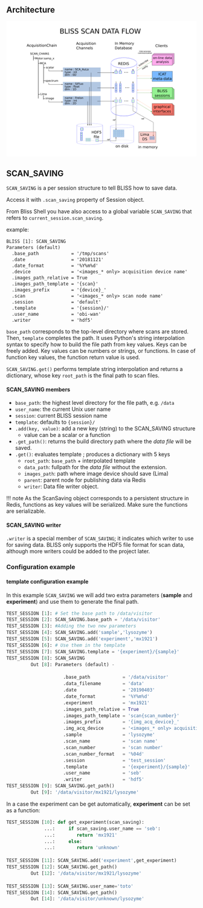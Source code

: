 
## Architecture

![Screenshot](img/scan_data_flow_path.svg)

## SCAN_SAVING

`SCAN_SAVING` is a per session structure to tell BLISS how to save data.

Access it with `.scan_saving` property of Session object.

From Bliss Shell you have also access to a global variable `SCAN_SAVING` that refers to `current_session.scan_saving`.

example:

```
BLISS [1]: SCAN_SAVING
Parameters (default)
  .base_path            = '/tmp/scans'
  .date                 = '20181121'
  .date_format          = '%Y%m%d'
  .device               = '<images_* only> acquisition device name'
  .images_path_relative = True
  .images_path_template = '{scan}'
  .images_prefix        = '{device}_'
  .scan                 = '<images_* only> scan node name'
  .session              = 'default'
  .template             = '{session}/'
  .user_name            = 'obi-wan'
  .writer               = 'hdf5'
```

`base_path` corresponds to the top-level directory where scans are
stored. Then, `template` completes the path. It uses Python's string
interpolation syntax to specify how to build the file path from key
values. Keys can be freely added. Key values can be numbers or
strings, or functions. In case of function key values, the function
return value is used.

`SCAN_SAVING.get()` performs template string interpolation and returns
a dictionary, whose key `root_path` is the final path to scan files.

#### SCAN_SAVING members

* `base_path`: the highest level directory for the file path, e.g. `/data`
* `user_name`: the current Unix user name
* `session`: current BLISS session name
* `template`: defaults to `{session}/`
* `.add(key, value)`: add a new key (string) to the SCAN_SAVING structure
    - value can be a scalar or a function
* `.get_path()`: returns the build directory path where the *data file* will be saved.
* `.get()`: evaluates template ; produces a dictionary with 5 keys
    - `root_path`: `base_path` + interpolated template
    - `data_path`: fullpath for the *data file* without the extension.
    - `images_path`: path where image device should save (Lima)
    - `parent`: parent node for publishing data via Redis
    - `writer`: Data file writer object.

!!! note
    As the ScanSaving object corresponds to a persistent
    structure in Redis, functions as key values will be
    serialized. Make sure the functions are serializable.

#### SCAN_SAVING writer

`.writer` is a special member of `SCAN_SAVING`; it indicates which
writer to use for saving data. BLISS only supports the HDF5 file
format for scan data, although more writers could be added to the
project later.

### Configuration example

#### template configuration example

In this example `SCAN_SAVING` we will add two extra parameters
(**sample** and **experiment**) and use them to generate the final path.

```python
TEST_SESSION [1]: # Set the base path to /data/visitor
TEST_SESSION [2]: SCAN_SAVING.base_path = '/data/visitor'
TEST_SESSION [3]: #Adding the two new parameters
TEST_SESSION [4]: SCAN_SAVING.add('sample','lysozyme')
TEST_SESSION [5]: SCAN_SAVING.add('experiment','mx1921')
TEST_SESSION [6]: # Use them in the template
TEST_SESSION [7]: SCAN_SAVING.template = '{experiment}/{sample}'
TEST_SESSION [8]: SCAN_SAVING
         Out [8]: Parameters (default) - 

                     .base_path            = '/data/visitor'
                     .data_filename        = 'data'
                     .date                 = '20190403'
                     .date_format          = '%Y%m%d'
                     .experiment           = 'mx1921'
                     .images_path_relative = True
                     .images_path_template = 'scan{scan_number}'
                     .images_prefix        = '{img_acq_device}_'
                     .img_acq_device       = '<images_* only> acquisition device name'
                     .sample               = 'lysozyme'
                     .scan_name            = 'scan name'
                     .scan_number          = 'scan number'
                     .scan_number_format   = '%04d'
                     .session              = 'test_session'
                     .template             = '{experiment}/{sample}'
                     .user_name            = 'seb'
                     .writer               = 'hdf5'
TEST_SESSION [9]: SCAN_SAVING.get_path()
         Out [9]: '/data/visitor/mx1921/lysozyme'
```

In a case the experiment can be get automatically, **experiment** can be set as a function:

```python
TEST_SESSION [10]: def get_experiment(scan_saving): 
              ...:     if scan_saving.user_name == 'seb': 
              ...:        return 'mx1921' 
              ...:     else: 
              ...:        return 'unknown'
	      
TEST_SESSION [11]: SCAN_SAVING.add('experiment',get_experiment)
TEST_SESSION [12]: SCAN_SAVING.get_path()
         Out [12]: '/data/visitor/mx1921/lysozyme'
	 
TEST_SESSION [13]: SCAN_SAVING.user_name='toto'
TEST_SESSION [14]: SCAN_SAVING.get_path()
         Out [14]: '/data/visitor/unknown/lysozyme'
```
